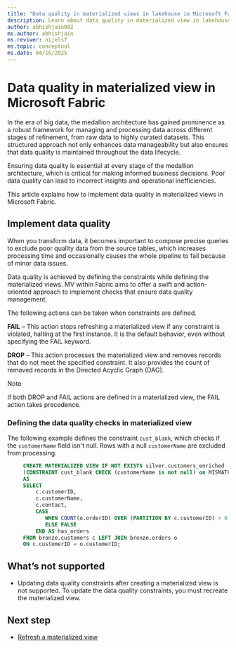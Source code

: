 ```yaml
---
title: "Data quality in materialized views in lakehouse in Microsoft Fabric"
description: Learn about data quality in materialized view in lakehouse in Microsoft Fabric
author: abhishjain002 
ms.author: abhishjain
ms.reviwer: nijelsf
ms.topic: conceptual
ms.date: 04/16/2025
---
```


# Data quality in materialized view in Microsoft Fabric

In the era of big data, the medallion architecture has gained prominence as a robust framework for managing and processing data across different stages of refinement, from raw data to highly curated datasets. This structured approach not only enhances data manageability but also ensures that data quality is maintained throughout the data lifecycle.

Ensuring data quality is essential at every stage of the medallion architecture, which is critical for making informed business decisions. Poor data quality can lead to incorrect insights and operational inefficiencies.
 
This article explains how to implement data quality in materialized views in Microsoft Fabric.

## Implement data quality

When you transform data, it becomes important to compose precise queries to exclude poor quality data from the source tables, which increases processing time and occasionally causes the whole pipeline to fail because of minor data issues.
 
Data quality is achieved by defining the constraints while defining the materialized views. MV within Fabric aims to offer a swift and action-oriented approach to implement checks that ensure data quality management.
 
The following actions can be taken when constraints are defined.

**FAIL** – This action stops refreshing a materialized view if any constraint is violated, halting at the first instance. It is the default behavior, even without specifying the FAIL keyword.
 
**DROP** – This action processes the materialized view and removes records that do not meet the specified constraint. It also provides the count of removed records in the Directed Acyclic Graph (DAG).

> [!NOTE]
> If both DROP and FAIL actions are defined in a materialized view, the FAIL action takes precedence.


### Defining the data quality checks in materialized view

The following example defines the constraint `cust_blank`, which checks if the `customerName` field isn't null. Rows with a null `customerName` are excluded from processing.

```SQL
     CREATE MATERIALIZED VIEW IF NOT EXISTS silver.customers_enriched  
     (CONSTRAINT cust_blank CHECK (customerName is not null) on MISMATCH DROP)
     AS
     SELECT
         c.customerID,
         c.customerName,
         c.contact, 
         CASE  
            WHEN COUNT(o.orderID) OVER (PARTITION BY c.customerID) > 0 THEN TRUE  
            ELSE FALSE  
         END AS has_orders 
     FROM bronze.customers c LEFT JOIN bronze.orders o 
     ON c.customerID = o.customerID; 
```

## What’s not supported

* Updating data quality constraints after creating a materialized view is not supported. To update the data quality constraints, you must recreate the materialized view.
 
## Next step

* [Refresh a materialized view](./refresh-materialized-view.md)
